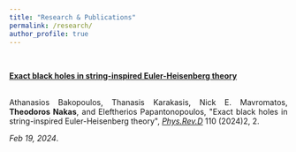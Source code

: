 ```yaml
---
title: "Research & Publications"
permalink: /research/
author_profile: true
---
```


<br>

<!-- For proper citations, refer [INSPIRE-HEP](https://inspirehep.net/authors/1613452?ui-citation-summary=true)
<br>
<br> -->

<div align="justify">

<a href="https://arxiv.org/abs/2402.12459"><b>Exact black holes in string-inspired Euler-Heisenberg theory</b></a>
<br>
<i class="fa fa-fw fa-calendar"></i>
<br>

Athanasios Bakopoulos, Thanasis Karakasis, Nick E. Mavromatos, <b>Theodoros Nakas</b>, and Eleftherios Papantonopoulos, 
"Exact black holes in string-inspired Euler-Heisenberg theory", <i><u>Phys.Rev.D</u></i> 110 (2024)2, 2.
<br>

<i>Feb 19, 2024</i>.
<br>
<br>

